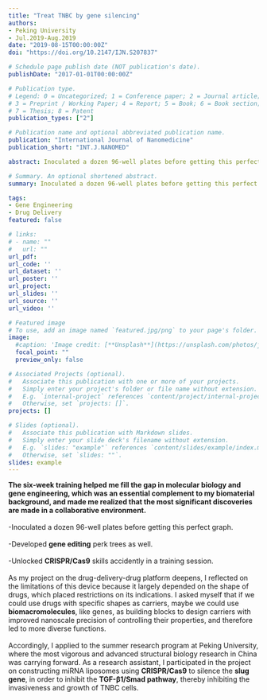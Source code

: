 ```yaml
---
title: "Treat TNBC by gene silencing"
authors:
- Peking University
- Jul.2019-Aug.2019
date: "2019-08-15T00:00:00Z"
doi: "https://doi.org/10.2147/IJN.S207837"

# Schedule page publish date (NOT publication's date).
publishDate: "2017-01-01T00:00:00Z"

# Publication type.
# Legend: 0 = Uncategorized; 1 = Conference paper; 2 = Journal article;
# 3 = Preprint / Working Paper; 4 = Report; 5 = Book; 6 = Book section;
# 7 = Thesis; 8 = Patent
publication_types: ["2"]

# Publication name and optional abbreviated publication name.
publication: "International Journal of Nanomedicine"
publication_short: "INT.J.NANOMED"

abstract: Inoculated a dozen 96-well plates before getting this perfect graph. Developed gene editing perk trees as well. Unlocked CRISPR/Cas9 skills accidently in a training session.

# Summary. An optional shortened abstract.
summary: Inoculated a dozen 96-well plates before getting this perfect graph. Developed gene editing perk trees as well. 

tags:
- Gene Engineering
- Drug Delivery
featured: false

# links:
# - name: ""
#   url: ""
url_pdf:
url_code: ''
url_dataset: ''
url_poster: ''
url_project: 
url_slides: ''
url_source: ''
url_video: ''

# Featured image
# To use, add an image named `featured.jpg/png` to your page's folder. 
image:
  #caption: 'Image credit: [**Unsplash**](https://unsplash.com/photos/jdD8gXaTZsc)'
  focal_point: ""
  preview_only: false

# Associated Projects (optional).
#   Associate this publication with one or more of your projects.
#   Simply enter your project's folder or file name without extension.
#   E.g. `internal-project` references `content/project/internal-project/index.md`.
#   Otherwise, set `projects: []`.
projects: []

# Slides (optional).
#   Associate this publication with Markdown slides.
#   Simply enter your slide deck's filename without extension.
#   E.g. `slides: "example"` references `content/slides/example/index.md`.
#   Otherwise, set `slides: ""`.
slides: example
---
```

**The six-week training helped me fill the gap in molecular biology and gene engineering, which was an essential complement to my biomaterial background, and made me realized that the most significant discoveries are made in a collaborative environment.**<br/><br/>
-Inoculated a dozen 96-well plates before getting this perfect graph.<br/><br/>
-Developed **gene editing** perk trees as well.<br/><br/> 
-Unlocked **CRISPR/Cas9** skills accidently in a training session.<br/><br/>
As my project on the drug-delivery-drug platform deepens, I reflected on the limitations of this device because it largely depended on the shape of drugs, which placed restrictions on its indications. I asked myself that if we could use drugs with specific shapes as carriers, maybe we could use **biomacromolecules**, like genes, as building blocks to design carriers with improved nanoscale precision of controlling their properties, and therefore led to more diverse functions.<br/><br/> 
Accordingly, I applied to the summer research program at Peking University, where the most vigorous and advanced structural biology research in China was carrying forward. As a research assistant, I participated in the project on constructing miRNA liposomes using **CRISPR/Cas9** to silence the **slug gene**, in order to inhibit the **TGF-β1/Smad pathway**, thereby inhibiting the invasiveness and growth of TNBC cells. 

